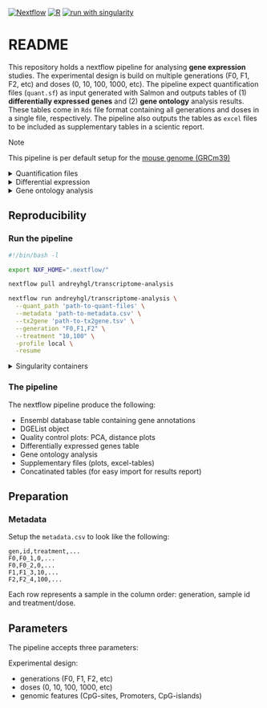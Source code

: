 [![Nextflow](https://img.shields.io/badge/nextflow%20DSL2-%E2%89%A524.04.2-23aa62.svg)](https://www.nextflow.io/)
[![R](https://img.shields.io/badge/-script-276DC3.svg?style=flat&logo=R)](https://cran.r-project.org)
[![run with singularity](https://img.shields.io/badge/run%20with-singularity-1d355c.svg?labelColor=000000)](https://sylabs.io/docs/)

# README

This repository holds a nextflow pipeline for analysing **gene expression** studies. The experimental design is build on multiple generations (F0, F1, F2, etc) and doses (0, 10, 100, 1000, etc). The pipeline expect quantification files (`quant.sf`) as input generated with Salmon and outputs tables of (1) **differentially expressed genes** and (2) **gene ontology** analysis results. These tables come in `Rds` file format containing all generations and doses in a single file, respectively. The pipeline also outputs the tables as `excel` files to be included as supplementary tables in a scientic report.

> [!NOTE]
> This pipeline is per default setup for the [mouse genome (GRCm39)](https://www.ensembl.org/Mus_musculus/)

<details><summary>Quantification files</summary><br>

  >To generate methylation coverage files from sequencing files refer to [nf-core/rnaseq pipeline](https://nf-co.re/rnaseq/latest)
  </details>

<details><summary>Differential expression</summary><br>

  > Differential expression was analysed with the R-package [`edgeR`](https://bioconductor.org/packages/release/bioc/html/edgeR.html), which utilizes negative binomial distributions and generalized linear model as statistical method. `FDR < 0.05` was used for multiple testing correction (Benjamini-Hochberg qvalue). Default settings were used for most of the functions expect; `estimateDisp(robust = TRUE)` and `glmQLFit(robust = TRUE)`. Summaries findings in a long table w/ a significant gene as a unique row, add results from the differentail gene expression analysis as columns.
  </details>

<details><summary>Gene ontology analysis</summary><br>

  > To investigate if any biological functions, processes or pathways are enriched (over-represented) the _Over Representation Analysis (ORA)_ [Boyle et al., 2004](https://doi.org/10.1093/bioinformatics/bth456) method is used. ORA uses hypergeometric distribution and compares the differentially methylated genes with all genes in the dataset. The _p_-values are adjusted to _q_-values for multiple corretion (significance threshold `qvalue < 0.2`).

  > Enrichment is analysed in three databases; (1) Gene Ontology (**GO**), (2) Kyoto Encyclopedia of Genes and Genomes (**KEGG**), and **Reactome** pathways. GO and KEGG enrichment are tested with the R-package [`clusterProfiler`](https://bioconductor.org/packages/release/bioc/html/clusterProfiler.html), [Yu et al., 2012](https://doi.org/10.1089/omi.2011.0118), [Wu et al., 2021](https://doi.org/10.1016/j.xinn.2021.100141). The reactome pathways are tested with the R-package [`ReactomePA`](https://bioconductor.org/packages/release/bioc/html/ReactomePA.html), [Yu et al., 2016](https://doi.org/10.1039/C5MB00663E).
  </details>

## Reproducibility

### Run the pipeline

```sh
#!/bin/bash -l

export NXF_HOME=".nextflow/"

nextflow pull andreyhgl/transcriptome-analysis

nextflow run andreyhgl/transcriptome-analysis \
  --quant_path 'path-to-quant-files' \
  --metadata 'path-to-metadata.csv' \
  --tx2gene 'path-to-tx2gene.tsv' \
  --generation "F0,F1,F2" \
  --treatment "10,100" \
  -profile local \
  -resume
```

<details><summary>Singularity containers</summary><br>

  For reproducibility this pipeline uses two singularity containers, which can be downloaded from the [Cloud Library](https://cloud.sylabs.io/library). The `RNAseq` container holds most of the R-packages used in the analysis, while `gene-ontology` container holds gene ontology related R-packages

  ```sh
  # apptainer (instead of singulartiy) also works

  IMAGE1='library://andreyhgl/singularity-r/rnaseq'
  IMAGE2='library://andreyhgl/singularity-r/gene-ontology'

  singularity pull ${IMAGE1}
  singularity pull ${IMAGE2}
  ```

  To run scripts manually with the containers use the `exec` flag or run the script interactively with `shell`.

  ```sh
  # execute script
  singularity exec ${IMAGE} <scriptfile>

  # run script interactively
  singularity shell ${IMAGE}
  $ Rscript <scriptfile>
  ```
  </details>

### The pipeline

The nextflow pipeline produce the following:

+ Ensembl database table containing gene annotations
+ DGEList object
+ Quality control plots: PCA, distance plots
+ Differentially expressed genes table
+ Gene ontology analysis
+ Supplementary files (plots, excel-tables)
+ Concatinated tables (for easy import for results report)

## Preparation

### Metadata

Setup the `metadata.csv` to look like the following:

```csv
gen,id,treatment,...
F0,F0_1,0,...
F0,F0_2,0,...
F1,F1_3,10,...
F2,F2_4,100,...
```

Each row represents a sample in the column order: generation, sample id and treatment/dose.

## Parameters

The pipeline accepts three parameters:

Experimental design:

+ generations (F0, F1, F2, etc)
+ doses (0, 10, 100, 1000, etc)
+ genomic features (CpG-sites, Promoters, CpG-islands)